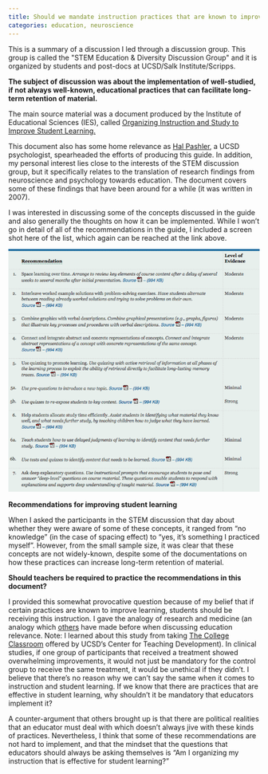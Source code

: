 ```yaml
---
title: Should we mandate instruction practices that are known to improve student learning?
categories: education, neuroscience
---
```


This is a summary of a discussion I led through a discussion group. This group is called the "STEM Education & Diversity Discussion Group" and it is organized by students and post-docs at UCSD/Salk Institute/Scripps.

**The subject of discussion was about the implementation of well-studied, if not always well-known, educational practices that can facilitate long-term retention of material.**

The main source material was a document produced by the Institute of Educational Sciences (IES), called [Organizing Instruction and Study to Improve Student Learning.](https://ies.ed.gov/ncee/wwc/PracticeGuide/1)

This document also has some home relevance as [Hal Pashler](http://www.psychology.ucsd.edu/people/profiles/hpashler.html), a UCSD psychologist, spearheaded the efforts of producing this guide. In addition, my personal interest lies close to the interests of the STEM discussion group, but it specifically relates to the translation of research findings from neuroscience and psychology towards education. The document covers some of these findings that have been around for a while (it was written in 2007).

I was interested in discussing some of the concepts discussed in the guide and also generally the thoughts on how it can be implemented. While I won’t go in detail of all of the recommendations in the guide, I included a screen shot here of the list, which again can be reached at the link above.

<p align="center">
  <img src="/assets/PashlerRecommendationsScreenShot.png" alt="pashler_recs"/>
</p>

**Recommendations for improving student learning**

When I asked the participants in the STEM discussion that day about whether they were aware of some of these concepts, it ranged from “no knowledge” (in the case of spacing effect) to “yes, it’s something I practiced myself”. However, from the small sample size, it was clear that these concepts are not widely-known, despite some of the documentations on how these practices can increase long-term retention of material.

**Should teachers be required to practice the recommendations in this document?**

I provided this somewhat provocative question because of my belief that if certain practices are known to improve learning, students should be receiving this instruction. I gave the analogy of research and medicine (an analogy which [others](http://www.pnas.org/content/111/23/8410.abstract) have made before when discussing education relevance. Note: I learned about this study from taking [The College Classroom](http://commons.ucsd.edu/) offered by UCSD’s Center for Teaching Development). In clinical studies, if one group of participants that received a treatment showed overwhelming improvements, it would not just be mandatory for the control group to receive the same treatment, it would be unethical if they didn’t. I believe that there’s no reason why we can’t say the same when it comes to instruction and student learning. If we know that there are practices that are effective in student learning, why shouldn’t it be mandatory that educators implement it?

A counter-argument that others brought up is that there are political realities that an educator must deal with which doesn’t always jive with these kinds of practices. Nevertheless, I think that some of these recommendations are not hard to implement, and that the mindset that the questions that educators should always be asking themselves is “Am I organizing my instruction that is effective for student learning?” 

